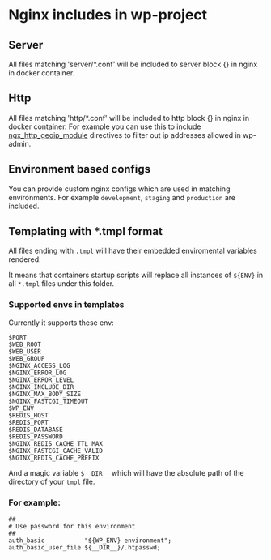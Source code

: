 # Nginx includes in wp-project
## Server
All files matching 'server/*.conf' will be included to server block {} in nginx in docker container.

## Http
All files matching 'http/*.conf' will be included to http block {} in nginx in docker container.
For example you can use this to include [ngx_http_geoip_module](http://nginx.org/en/docs/http/ngx_http_geoip_module.html) directives to filter out ip addresses allowed in wp-admin.

## Environment based configs
You can provide custom nginx configs which are used in matching environments. For example `development`, `staging` and `production` are included.

## Templating with *.tmpl format
All files ending with `.tmpl` will have their embedded enviromental variables rendered.

It means that containers startup scripts will replace all instances of `${ENV}` in all `*.tmpl` files under this folder.

### Supported envs in templates
Currently it supports these env:
```
$PORT
$WEB_ROOT
$WEB_USER
$WEB_GROUP
$NGINX_ACCESS_LOG
$NGINX_ERROR_LOG
$NGINX_ERROR_LEVEL
$NGINX_INCLUDE_DIR
$NGINX_MAX_BODY_SIZE
$NGINX_FASTCGI_TIMEOUT
$WP_ENV
$REDIS_HOST
$REDIS_PORT
$REDIS_DATABASE
$REDIS_PASSWORD
$NGINX_REDIS_CACHE_TTL_MAX
$NGINX_FASTCGI_CACHE_VALID
$NGINX_REDIS_CACHE_PREFIX
```

And a magic variable `$__DIR__` which will have the absolute path of the directory of your `tmpl` file.

### For example:
```
##
# Use password for this environment
##
auth_basic           "${WP_ENV} environment";
auth_basic_user_file ${__DIR__}/.htpasswd;
```
